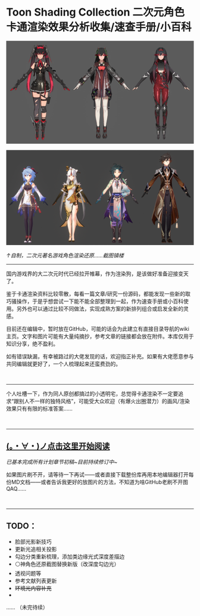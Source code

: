 # Toon Shading Collection 二次元角色卡通渲染效果分析收集/速查手册/小百科

![CH00_01_战双角色渲染还原展示](imgs/CH00_01_ZhanShuang.jpg)

![CH00_02_原神角色渲染还原展示](imgs/CH00_02_YuanShen.png)

*↑自制，二次元著名游戏角色渲染还原……截图镇楼*

---


国内游戏界的大二次元时代已经拉开帷幕，作为渲染狗，是该做好准备迎接变天了。

鉴于卡通渲染资料比较零散，每看一篇文章/研究一份源码，都能发现一些新的取巧骚操作，于是乎想尝试一下能不能全部整理到一起，作为速查手册或小百科使用。另外也可以通过比较不同做法，实现成熟方案的新排列组合或启发全新的灵感。

目前还在编辑中，暂时放在GitHub，可能的话会为此建立有直接目录导航的wiki主页。文字和图片可能有大量纯摘抄，参考文章的链接都会放在附件。本库仅用于知识分享，绝不盈利。

如有错误缺漏，有幸被路过的大佬发现的话，欢迎指正补充。如果有大佬愿意参与共同编辑就更好了，一个人梳理起来还蛮费劲的。

<br>

------

个人吐槽一下，作为同人原创都搞过的小透明宅，总觉得卡通渲染不一定要追求“跟别人不一样的独特风格”，可能受大众欢迎（有爆火出圈潜力）的画风/渲染效果只有有限的标准答案……

<br>

------

## [(。・∀・)ノ点击这里开始阅读](/正文)

*已基本完成所有计划章节初稿~目前持续修订中*~

如果图片刷不开，请等待一下再试——或者直接下载整份库再用本地编辑器打开每份MD文档——或者告诉我更好的放图片的方法，不知道为啥GitHub老刷不开图QAQ……

<br>

---

## TODO：

+ 脸部光影新技巧
+ 更新光追相关投影
+ 勾边分类重新梳理，添加类边缘光式深度差描边
+ ⚪神角色还原截图替换新版（改深度勾边光）
+ 透视问题等
+ 参考文献列表更新
+ ~~环境光内容补充~~
+ 

…… （未完待续）









